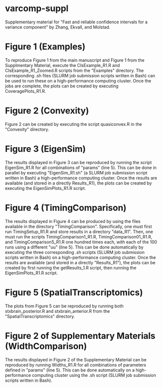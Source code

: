 # varcomp-suppl
Supplementary material for "Fast and reliable confidence intervals for a variance component" by Zhang, Ekvall, and Molstad.

# Figure 1 (Examples)
To reproduce Figure 1 from the main manuscript and Figure 1 from the Supplmentary Material, execute the CIsExample_R1.R and CIsExample_R1_Zoomed.R scripts from the "Examples" directory. The corresponding .sh files (SLURM job submission scripts written in Bash) can be used to run these on a high-performance computing cluster. Once the jobs are complete, the plots can be created by executing CoveragePlots_R1.R. 

# Figure 2 (Convexity)
Figure 2 can be created by executing the script quasiconvex.R in the "Convexity" directory. 

# Figure 3 (EigenSim)
The results displayed in Figure 3 can be reproduced by running the script EigenSim_R1.R for all combinations of "params" (line 5). This can be done in parallel by executing "EigenSim_R1.sh" (a SLURM job submission script written in Bash) a high-performance computing cluster. Once the results are available (and stored in a directly Results_R1), the plots can be created by executing the EigenSimPlots_R1.R script. 


# Figure 4  (TimingComparison)
The results displayed in Figure 4 can be produced by using the files available in the directory "TimingComparison". Specifically, one must first
run TimingSetup_R1.R and store results in a directory "data_R1". Then, one must run the scripts TimingComparison1_R1.R, TimingComparison01_R1.R, and TimingComparison5_R1.R one hundred times each, with each of the 100 runs using a different "uu" (line 5). This can be done automatically by executing the three corresponding .sh scripts (SLURM job submission scripts written in Bash) on a high-performance computing cluster. Once the results are available (and stored in a directly "Results_R1"), the plots can be created by first running the getResults_1.R script, then running the EigenSimPlots_R1.R script. 

# Figure 5 (SpatialTranscriptomics)
The plots from Figure 5 can be reproduced by running both stxbrain_posterior.R and stxbrain_anterior.R from the "SpatialTranscriptomics" directory. 

# Figure 2 of Supplementary Materials (WidthComparison)
The results displayed in Figure 2 of the Supplementary Material can be reproduced by running Widths_R1.R for all combinations of parameters defined in "params" (line 5). This can be done automatically on a high-performance computing cluster using the .sh script (SLURM job submission scripts written in Bash). 


